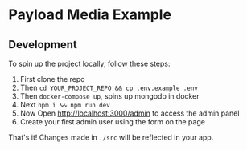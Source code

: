 # Payload Media Example

## Development

To spin up the project locally, follow these steps:

1. First clone the repo
1. Then `cd YOUR_PROJECT_REPO && cp .env.example .env`
1. Then `docker-compose up`, spins up mongodb in docker
1. Next `npm i && npm run dev`
1. Now Open [http://localhost:3000/admin](http://localhost:3000/admin)  to access the admin panel
1. Create your first admin user using the form on the page

That's it! Changes made in `./src` will be reflected in your app.